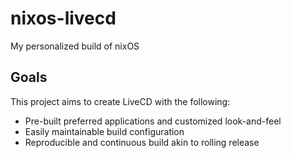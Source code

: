 # nixos-livecd
My personalized build of nixOS

## Goals

This project aims to create LiveCD with the following:

* Pre-built preferred applications and customized look-and-feel
* Easily maintainable build configuration
* Reproducible and continuous build akin to rolling release